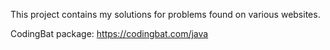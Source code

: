 This project contains my solutions for problems found on various websites.

CodingBat package: https://codingbat.com/java
